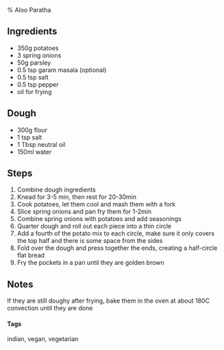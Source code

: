 % Aloo Paratha

## Ingredients

* 350g potatoes 
* 3 spring onions 
* 50g parsley 
* 0.5 tsp garam masala (optional)
* 0.5 tsp salt
* 0.5 tsp pepper
* oil for frying

## Dough
* 300g flour
* 1 tsp salt 
* 1 Tbsp neutral oil 
* 150ml water

## Steps 

1. Combine dough ingredients 
2. Knead for 3-5 min, then rest for 20-30min
3. Cook potatoes, let them cool and mash them with a fork
4. Slice spring onions and pan fry them  for 1-2min
5. Combine spring onions with potatoes and add seasonings
6. Quarter dough and roll out each piece into a thin circle
7. Add a fourth of the potato mix to each circle, make sure it only covers the top half and there is some space from the sides
8. Fold over the dough and press together the ends, creating a half-circle flat bread 
9. Fry the pockets in a pan until they are golden brown

## Notes 

If they are still doughy after frying, bake them in the oven at about 180C convection until they are done

#### Tags
indian, vegan, vegetarian
